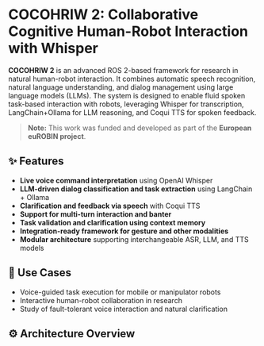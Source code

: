 # COCOHRIW 2: Collaborative Cognitive Human-Robot Interaction with Whisper

**COCOHRIW 2** is an advanced ROS 2-based framework for research in natural human-robot interaction. It combines automatic speech recognition, natural language understanding, and dialog management using large language models (LLMs). The system is designed to enable fluid spoken task-based interaction with robots, leveraging Whisper for transcription, LangChain+Ollama for LLM reasoning, and Coqui TTS for spoken feedback.

> **Note:** This work was funded and developed as part of the **European euROBIN project**.


## ✨ Features

* **Live voice command interpretation** using OpenAI Whisper
* **LLM-driven dialog classification and task extraction** using LangChain + Ollama
* **Clarification and feedback via speech** with Coqui TTS
* **Support for multi-turn interaction and banter**
* **Task validation and clarification using context memory**
* **Integration-ready framework for gesture and other modalities**
* **Modular architecture** supporting interchangeable ASR, LLM, and TTS models


## 🚀 Use Cases

* Voice-guided task execution for mobile or manipulator robots
* Interactive human-robot collaboration in research
* Study of fault-tolerant voice interaction and natural clarification

## ⚙️ Architecture Overview

* `transcription_node.py`: Captures and transcribes speech input using Whisper
* `transcription_classificator_node.py`: Uses SpaCy + LLM to classify input (task, clarification, banter)
* `task_extractor_node.py`: Converts valid task input to structured `Task` or `TaskArray` using a prompt
* `dialog_manager_node.py`: Manages the dialog flow and ensures tasks are complete
* `tts_service_node.py`: Speaks responses using Coqui TTS
* `llm_service_node.py`: Wraps LLM models (e.g., Gemma, LLaMA 3) via LangChain and Ollama


## 📊 Prerequisites

Install the following dependencies:

### ROS 2

* ROS 2 Jazzy (recommended)

### Python Dependencies

```bash
pip install pyaudio sounddevice numpy whisper langchain langchain_ollama spacy pydantic rapidfuzz webrtcvad
python -m spacy download en_core_web_sm
```

### Coqui TTS

```bash
coqui-tts #version that supports python =>3.12
```

### Ollama

* Install from [https://ollama.com](https://ollama.com)
* Download one of the tested models:

```bash
ollama pull gemma2  # gemma2:2b or llama3
```

## 🚧 Running the System

Start a ROS 2 environment and run the following nodes in **separate terminals** or with your preferred process manager:

```bash
# Terminal 1: Start LLM Service
ros2 run ros2_ollama_interface llm_service_node.py

# Terminal 2: Start Coqui TTS Service
ros2 run coqui_tts tts_service_node.py

# Terminal 3: Start Transcription Node
ros2 run whisper_stt transcription_node.py

# Terminal 4: Start Classificator Node
ros2 run ai_dialog_manager transcription_classificator_node.py

# Terminal 5: Start Task Extractor
ros2 run task_extractor task_extractor_node.py

# Terminal 6: Start Dialog Manager
ros2 run ai_dialog_manager dialog_manager_node.py
```


## 🔗 Integration & Extension

* Compatible with gesture-based interaction pipelines
* Easily extendable to other multimodal channels
* Modular nodes allow rapid experimentation with new LLMs or dialog strategies
* **Configurable ASR**: Swap Whisper models like `base.en`, `tiny`, `medium.en`, etc.
* **Flexible LLM Backend**: Use different models downloaded from Ollama (e.g., `gemma`, `llama3`) or self-hosted models
* **Customizable TTS**: Choose from multiple voice models using the Coqui TTS library


## 🚀 EU Research Acknowledgment

This system is a product of the **euROBIN project**, a European network focused on advancing human-robot collaboration. Its development has been funded by the European Union and aims to promote reusable, interoperable solutions for cognitive robotics.


## 📄 License

MIT License


## 🚫 Disclaimer

This system is intended for **research purposes only**. Performance may vary based on environment, hardware, and chosen LLM.

## 📆 Future Work

* Launch file support
* Full gesture + speech fusion interface
---

For questions or collaboration, feel free to [open an issue](https://github.com/SUT-robotics-HRI-Lab/COCOHRIW_speech_interaction/issues) or contact the maintainers.
